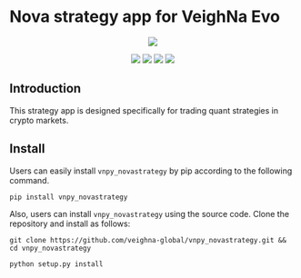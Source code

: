 # Nova strategy app for VeighNa Evo

<p align="center">
  <img src ="https://vnpy.oss-cn-shanghai.aliyuncs.com/vnpy-logo.png"/>
</p>

<p align="center">
    <img src ="https://img.shields.io/badge/version-0.1.0-blueviolet.svg"/>
    <img src ="https://img.shields.io/badge/platform-windows|linux|macos-yellow.svg"/>
    <img src ="https://img.shields.io/badge/python-3.10|3.11|3.12-blue.svg" />
    <img src ="https://img.shields.io/github/license/vnpy/vnpy.svg?color=orange"/>
</p>

## Introduction

This strategy app is designed specifically for trading quant strategies in crypto markets.

## Install

Users can easily install ``vnpy_novastrategy`` by pip according to the following command.

```
pip install vnpy_novastrategy
```

Also, users can install ``vnpy_novastrategy`` using the source code. Clone the repository and install as follows:

```
git clone https://github.com/veighna-global/vnpy_novastrategy.git && cd vnpy_novastrategy

python setup.py install
```
